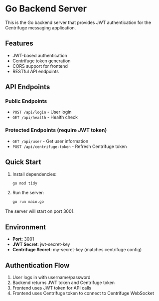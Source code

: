 # Go Backend Server

This is the Go backend server that provides JWT authentication for the Centrifuge messaging application.

## Features

- JWT-based authentication
- Centrifuge token generation
- CORS support for frontend
- RESTful API endpoints

## API Endpoints

### Public Endpoints

- `POST /api/login` - User login
- `GET /api/health` - Health check

### Protected Endpoints (require JWT token)

- `GET /api/user` - Get user information
- `POST /api/centrifuge-token` - Refresh Centrifuge token

## Quick Start

1. Install dependencies:
   ```bash
   go mod tidy
   ```

2. Run the server:
   ```bash
   go run main.go
   ```

The server will start on port 3001.

## Environment

- **Port**: 3001
- **JWT Secret**: jwt-secret-key
- **Centrifuge Secret**: my-secret-key (matches centrifuge config)

## Authentication Flow

1. User logs in with username/password
2. Backend returns JWT token and Centrifuge token
3. Frontend uses JWT token for API calls
4. Frontend uses Centrifuge token to connect to Centrifuge WebSocket